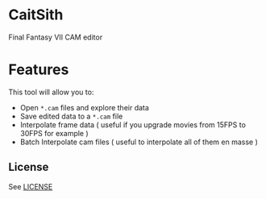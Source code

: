 # CaitSith

Final Fantasy VII CAM editor

# Features

This tool will allow you to:

- Open `*.cam` files and explore their data
- Save edited data to a `*.cam` file
- Interpolate frame data ( useful if you upgrade movies from 15FPS to 30FPS for example )
- Batch Interpolate cam files ( useful to interpolate all of them en masse )

## License

See [LICENSE](LICENSE)
